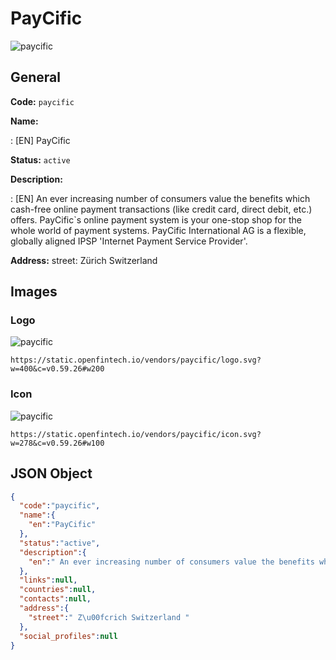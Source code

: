 
# PayCific 
![paycific](https://static.openfintech.io/vendors/paycific/logo.svg?w=400&c=v0.59.26#w200)  

## General 
 
**Code:** `paycific` 
 
**Name:** 
 
:	[EN] PayCific 
 
**Status:** `active` 
 
**Description:** 
 
: [EN]  An ever increasing number of consumers value the benefits which cash-free online payment transactions (like credit card, direct debit, etc.) offers. PayCific`s online payment system is your one-stop shop for the whole world of payment systems. PayCific International AG is a flexible, globally aligned IPSP 'Internet Payment Service Provider'.   
 
**Address:** 
street:  Zürich Switzerland  

## Images 

### Logo 
 
![paycific](https://static.openfintech.io/vendors/paycific/logo.svg?w=400&c=v0.59.26#w200)  

```
https://static.openfintech.io/vendors/paycific/logo.svg?w=400&c=v0.59.26#w200
```  

### Icon 
 
![paycific](https://static.openfintech.io/vendors/paycific/icon.svg?w=278&c=v0.59.26#w100)  

```
https://static.openfintech.io/vendors/paycific/icon.svg?w=278&c=v0.59.26#w100
```  

## JSON Object 

```json
{
  "code":"paycific",
  "name":{
    "en":"PayCific"
  },
  "status":"active",
  "description":{
    "en":" An ever increasing number of consumers value the benefits which cash-free online payment transactions (like credit card, direct debit, etc.) offers. PayCific`s online payment system is your one-stop shop for the whole world of payment systems. PayCific International AG is a flexible, globally aligned IPSP 'Internet Payment Service Provider'.\u00a0 "
  },
  "links":null,
  "countries":null,
  "contacts":null,
  "address":{
    "street":" Z\u00fcrich Switzerland "
  },
  "social_profiles":null
}
```  
